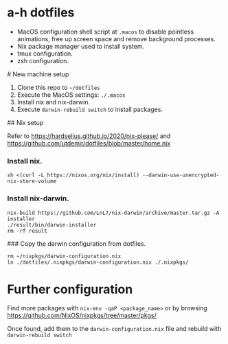 # a-h dotfiles

* MacOS configuration shell script at `.macos` to disable pointless animations, free up screen space and remove background processes.
* Nix package manager used to install system.
* tmux configuration.
* zsh configuration.

# New machine setup

1. Clone this repo to `~/dotfiles`
2. Execute the MacOS settings: `./.macos`
2. Install nix and nix-darwin.
3. Execute `darwin-rebuild switch` to install packages.

## Nix setup

Refer to https://hardselius.github.io/2020/nix-please/ and https://github.com/utdemir/dotfiles/blob/master/home.nix

### Install nix.

```shell
sh <(curl -L https://nixos.org/nix/install) --darwin-use-unencrypted-nix-store-volume
```

### Install nix-darwin.

```shell
nix-build https://github.com/LnL7/nix-darwin/archive/master.tar.gz -A installer
./result/bin/darwin-installer
rm -rf result
```

### Copy the darwin configuration from dotfiles.

```shell
rm ~/nixpkgs/darwin-configuration.nix
ln ./dotfiles/.nixpkgs/darwin-configuration.nix ./.nixpkgs/
```

# Further configuration

Find more packages with `nix-env -qaP <package_name>` or by browsing https://github.com/NixOS/nixpkgs/tree/master/pkgs/

Once found, add them to the `darwin-configuration.nix` file and rebuild with `darwin-rebuild switch`


